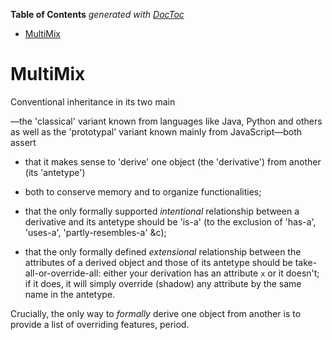 <!-- START doctoc generated TOC please keep comment here to allow auto update -->
<!-- DON'T EDIT THIS SECTION, INSTEAD RE-RUN doctoc TO UPDATE -->
**Table of Contents**  *generated with [DocToc](https://github.com/thlorenz/doctoc)*

- [MultiMix](#multimix)

<!-- END doctoc generated TOC please keep comment here to allow auto update -->


# MultiMix

Conventional inheritance in its two main

—the 'classical' variant known from languages like Java, Python and others as well
as the 'prototypal' variant known mainly from JavaScript—both assert

* that it makes sense to 'derive' one object (the 'derivative') from another (its 'antetype')

* both to conserve memory and to organize functionalities;

* that the only formally supported *intentional* relationship between a derivative and its antetype should
  be 'is-a' (to the exclusion of 'has-a', 'uses-a', 'partly-resembles-a' &c);

* that the only formally defined *extensional* relationship between the attributes of a derived object and
  those of its antetype should be take-all-or-override-all: either your derivation has an attribute `x` or
  it doesn't; if it does, it will simply override (shadow) any attribute by the same name in the antetype.

Crucially, the only way to *formally* derive one object from another is to provide a list of overriding
features, period.



